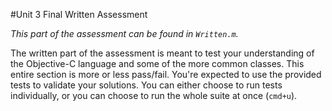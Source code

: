 #Unit 3 Final Written Assessment

*This part of the assessment can be found in `Written.m`.*

The written part of the assessment is meant to test your understanding of the Objective-C language and some of the more common classes. This entire section is more or less pass/fail. You're expected to use the provided tests to validate your solutions. You can either choose to run tests individually, or you can choose to run the whole suite at once (`cmd+u`).

